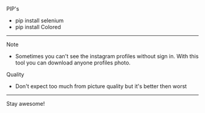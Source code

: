 PIP's

- pip install selenium
- pip install Colored

------------------------

Note

- Sometimes you can't see the instagram profiles without sign in. With this tool
you can download anyone profiles photo.

Quality

- Don't expect too much from picture quality but it's better then worst

------------------------

Stay awesome!
